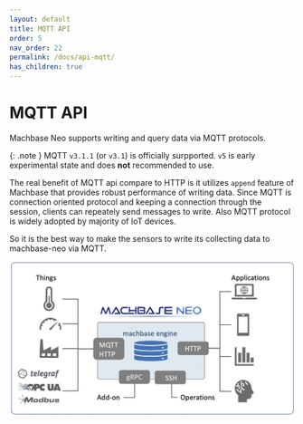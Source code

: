 ```yaml
---
layout: default
title: MQTT API
order: 5
nav_order: 22
permalink: /docs/api-mqtt/
has_children: true
---
```


# MQTT API

Machbase Neo supports writing and query data via MQTT protocols. 

{: .note }
MQTT `v3.1.1` (or `v3.1`) is officially surpported. `v5` is early experimental state and does **not** recommended to use.

The real benefit of MQTT api compare to HTTP is it utilizes `append` feature of Machbase that provides robust performance of writing data.
Since MQTT is connection oriented protocol and keeping a connection through the session, clients can repeately send messages to write.
Also MQTT protocol is widely adopted by majority of IoT devices.

So it is the best way to make the sensors to write its collecting data to machbase-neo via MQTT.

![mqtt_http](/assets/img/interfaces.jpg)
